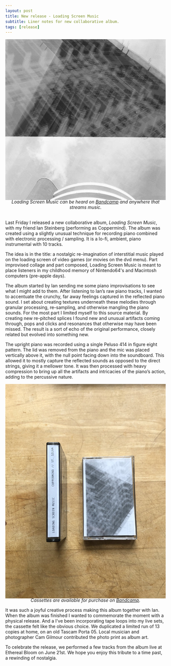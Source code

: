 ```yaml
---
layout: post
title: New release - Loading Screen Music
subtitle: Liner notes for new collaborative album.
tags: [release]
---
```


![album art for loading screen music album](../assets/lsm-cover.jpeg)

<figcaption style="font-style: italic; margin-top: -20px; text-align: center">Loading Screen Music can be heard on <a href="https://stsilva.bandcamp.com/album/loading-screen-music">Bandcamp</a> and anywhere that streams music.</figcaption>

<br>

Last Friday I released a new collaborative album, *Loading Screen Music*, with my friend Ian Steinberg (performing as Coppermind). The album was created using a slightly unusual technique for recording piano combined with electronic processing / sampling. It is a lo-fi, ambient, piano instrumental with 10 tracks. 

The idea is in the title: a nostalgic re-imagination of interstitial music played on the loading screen of video games (or movies on the dvd menu). Part improvised collage and part composed, Loading Screen Music is meant to place listeners in my childhood memory of Nintendo64's and Macintosh computers (pre-apple days).

The album started by Ian sending me some piano improvisations to see what I might add to them. After listening to Ian’s raw piano tracks, I wanted to accentuate the crunchy, far away feelings captured in the reflected piano sound. I set about creating textures underneath these melodies through granular processing, re-sampling, and otherwise mangling the piano sounds. For the most part I limited myself to this source material. By creating new re-pitched splices I found new and unusual artifacts coming through, pops and clicks and resonances that otherwise may have been missed. The result is a sort of echo of the original performance, closely related but evolved into something new.

The upright piano was recorded using a single Peluso 414 in figure eight pattern. The lid was removed from the piano and the mic was placed vertically above it, with the null point facing down into the soundboard. This allowed it to mostly capture the reflected sounds as opposed to the direct strings, giving it a mellower tone. It was then processed with heavy compression to bring up all the artifacts and intricacies of the piano’s action, adding to the percussive nature.

![photo of cassettes for loading screen music](../assets/tapes.jpeg)

<figcaption style="font-style: italic; margin-top: -20px; text-align: center">Cassettes are available for purchase on <a href="https://stsilva.bandcamp.com/album/loading-screen-music">Bandcamp</a>.</figcaption>

It was such a joyful creative process making this album together with Ian. When the album was finished I wanted to commemorate the moment with a physical release. And a I've been incorporating tape loops into my live sets, the cassette felt like the obvious choice. We duplicated a limited run of 13 copies at home, on an old Tascam Porta 05. Local musician and photographer Cam Gilmour contributed the photo print as album art.

To celebrate the release, we performed a few tracks from the album live at Ethereal Bloom on June 21st. We hope you enjoy this tribute to a time past, a rewinding of nostalgia.